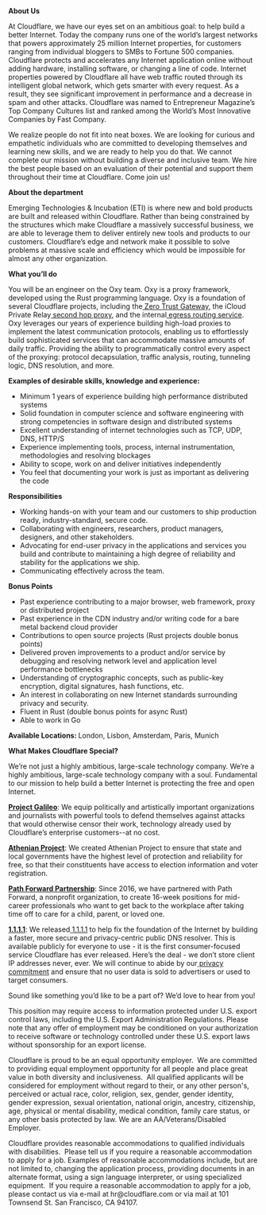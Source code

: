 <div class="content-intro">
	<div><strong>About Us</strong></div>
	<div>
		<p><span style="font-weight: 400;">At Cloudflare, we have our eyes set on an ambitious goal: to help build a better Internet. Today the company runs one of the world’s largest networks that powers approximately 25 million Internet properties, for customers ranging from individual bloggers to SMBs to Fortune 500 companies. Cloudflare protects and accelerates any Internet application online without adding hardware, installing software, or changing a line of code. Internet properties powered by Cloudflare all have web traffic routed through its intelligent global network, which gets smarter with every request. As a result, they see significant improvement in performance and a decrease in spam and other attacks. Cloudflare was named to Entrepreneur Magazine’s Top Company Cultures list and ranked among the World’s Most Innovative Companies by Fast Company.</span><span style="font-weight: 400;">&nbsp;</span></p>
		<p><span style="font-weight: 400;">We realize people do not fit into neat boxes. We are looking for curious and empathetic individuals who are committed to developing themselves and learning new skills, and we are ready to help you do that. We cannot complete our mission without building a diverse and inclusive team. We hire the best people based on an evaluation of their potential and support them throughout their time at Cloudflare. Come join us!&nbsp;</span></p>
	</div>
</div>
<p><strong>About the department</strong></p>
<p>Emerging Technologies &amp; Incubation (ETI) is where new and bold products are built and released within Cloudflare. Rather than being constrained by the structures which make Cloudflare a massively successful business, we are able to leverage them to deliver entirely new tools and products to our customers. Cloudflare’s edge and network make it possible to solve problems at massive scale and efficiency which would be impossible for almost any other organization.</p>
<p><strong>What you’ll do</strong></p>
<p>You will be an engineer on the Oxy team. Oxy is a proxy framework, developed using the Rust programming language. Oxy is a foundation of several Cloudflare projects, including the<a href="https://www.cloudflare.com/en-gb/products/zero-trust/gateway/"> Zero Trust Gateway</a>, the iCloud Private Relay<a href="https://blog.cloudflare.com/icloud-private-relay/"> second hop proxy</a>, and the internal<a href="https://blog.cloudflare.com/cloudflare-servers-dont-own-ips-anymore/"> egress routing service</a>. Oxy leverages our years of experience building high-load proxies to implement the latest communication protocols, enabling us to effortlessly build sophisticated services that can accommodate massive amounts of daily traffic. Providing the ability to programmatically control every aspect of the proxying: protocol decapsulation, traffic analysis, routing, tunneling logic, DNS resolution, and more.</p>
<p><strong>Examples of desirable skills, knowledge and experience:</strong></p>
<ul>
	<li>Minimum 1 years of experience building high performance distributed systems</li>
	<li>Solid foundation in computer science and software engineering with strong competencies in software design and distributed systems</li>
	<li>Excellent understanding of internet technologies such as TCP, UDP, DNS, HTTP/S</li>
	<li>Experience implementing tools, process, internal instrumentation, methodologies and resolving blockages</li>
	<li>Ability to scope, work on and deliver initiatives independently</li>
	<li>You feel that documenting your work is just as important as delivering the code</li>
</ul>
<p><strong>Responsibilities</strong></p>
<ul>
	<li>Working hands-on with your team and our customers to ship production ready, industry-standard, secure code.</li>
	<li>Collaborating with engineers, researchers, product managers, designers, and other stakeholders.</li>
	<li>Advocating for end-user privacy in the applications and services you build and contribute to maintaining a high degree of reliability and stability for the applications we ship.</li>
	<li>Communicating effectively across the team.</li>
</ul>
<p><strong>Bonus Points</strong></p>
<ul>
	<li>Past experience contributing to a major browser, web framework, proxy or distributed project</li>
	<li>Past experience in the CDN industry and/or writing code for a bare metal backend cloud provider</li>
	<li>Contributions to open source projects (Rust projects double bonus points)</li>
	<li>Delivered proven improvements to a product and/or service by debugging and resolving network level and application level performance bottlenecks</li>
	<li>Understanding of cryptographic concepts, such as public-key encryption, digital signatures, hash functions, etc.</li>
	<li>An interest in collaborating on new Internet standards surrounding privacy and security.</li>
	<li>Fluent in Rust (double bonus points for async Rust)</li>
	<li>Able to work in Go</li>
</ul>
<p><strong>Available Locations:&nbsp;</strong>London, Lisbon, Amsterdam, Paris, Munich</p>
<div class="content-conclusion">
	<p><strong>What Makes Cloudflare Special?</strong></p>
	<p><span style="font-weight: 400;">We’re not just a highly ambitious, large-scale technology company. We’re a highly ambitious, large-scale technology company with a soul. Fundamental to our mission to help build a better Internet is protecting the free and open Internet.</span></p>
	<p><a href="https://blog.cloudflare.com/protecting-free-expression-online/"><strong>Project Galileo</strong></a><span style="font-weight: 400;">: We equip politically and artistically important organizations and journalists with powerful tools to defend themselves against attacks that would otherwise censor their work, technology already used by Cloudflare’s enterprise customers--at no cost.</span></p>
	<p><strong><a href="https://www.cloudflare.com/athenian/">Athenian Project</a></strong><span style="font-weight: 400;">: We created Athenian Project to ensure that state and local governments have the highest level of protection and reliability for free, so that their constituents have access to election information and voter registration.</span></p>
	<p><a href="https://blog.cloudflare.com/tag/path-forward/"><strong>Path Forward Partnership</strong></a><span style="font-weight: 400;">: Since 2016, we have partnered with Path Forward, a nonprofit organization, to create 16-week positions for mid-career professionals who want to get back to the workplace after taking time off to care for a child, parent, or loved one.</span></p>
	<p><a href="https://1.1.1.1/"><strong>1.1.1.1</strong></a><span style="font-weight: 400;">: We released</span><a href="https://1.1.1.1/"> <span style="font-weight: 400;">1.1.1.1</span></a><span style="font-weight: 400;"> to help fix the foundation of the Internet by building a faster, more secure and privacy-centric public DNS resolver. This is available publicly for everyone to use - it is the first consumer-focused service Cloudflare has ever released. Here’s the deal - we don’t store client IP addresses never, ever. We will continue to abide by our</span><a href="https://developers.cloudflare.com/1.1.1.1/privacy/public-dns-resolver"> privacy commitment</a><span style="font-weight: 400;"> and ensure that no user data is sold to advertisers or used to target consumers.</span></p>
	<p><span style="font-weight: 400;">Sound like something you’d like to be a part of? We’d love to hear from you!</span></p>
	<p><span style="font-weight: 400;">This position may require access to information protected under U.S. export control laws, including the U.S. Export Administration Regulations. Please note that any offer of employment may be conditioned on your authorization to receive software or technology controlled under these U.S. export laws without sponsorship for an export license.</span></p>
	<p><span style="font-weight: 400;">Cloudflare is proud to be an equal opportunity employer. &nbsp;We are committed to providing equal employment opportunity for all people and place great value in both diversity and inclusiveness. &nbsp;All qualified applicants will be considered for employment without regard to their, or any other person's, perceived or actual</span> <span style="font-weight: 400;">race, color, religion, sex, gender, gender identity, gender expression, sexual orientation, national origin, ancestry, citizenship, age, physical or mental disability, medical condition, family care status, or any other basis protected by law. </span><span style="font-weight: 400;">We are an AA/Veterans/Disabled Employer.</span></p>
	<p><span style="font-weight: 400;">Cloudflare provides reasonable accommodations to qualified individuals with disabilities. &nbsp;Please tell us if you require a reasonable accommodation to apply for a job. Examples of reasonable accommodations include, but are not limited to, changing the application process, providing documents in an alternate format, using a sign language interpreter, or using specialized equipment. &nbsp;If you require a reasonable accommodation to apply for a job, please contact us via e-mail at </span><span style="font-weight: 400;">hr@cloudflare.com</span><span style="font-weight: 400;"> or via mail at 101 Townsend St. San Francisco, CA 94107.</span></p>
</div>